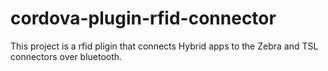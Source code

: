# cordova-plugin-rfid-connector
 This project is a rfid pligin that connects Hybrid apps to the Zebra and TSL connectors over bluetooth. 
